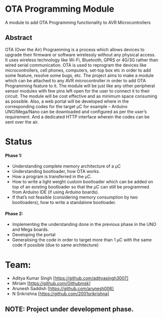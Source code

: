 # OTA Programming Module
A module to add OTA Programming functionality to AVR Microcontrollers

## Abstract
OTA (Over the Air) Programming is a process which allows devices to upgrade their firmware or software wirelessly without any physical access. It uses wireless technology like Wi-Fi, Bluetooth, GPRS or 4G/3G rather than wired serial communication. OTA is used to reprogram the devices like microcontrollers, cell phones, computers, set-top box etc in order to add some feature, resolve some bugs, etc. The project aims to make a module which can be attached to any AVR microcontroller in order to add OTA Programming feature to it. The module will be just like any other peripheral sensor modules with few pins left open for the user to connect it to their circuit. The module will be cost effective and as minimum space consuming as possible. Also, a web portal will be developed where in the corresponding codes for the target μC for example – Arduino UNO/Mega/Nano can be downloaded and configured as per the user’s requirement. And a dedicated HTTP interface wherein the codes can be sent over the air.

# Status
#### Phase 1:
- Understanding complete memory architecture of a μC
- Understanding bootloader, how OTA works.
- How a program is transferred in the μC. 
- How to write a light weight custom bootloader which can be added on top of an existing bootloader so that the μC can still be programmed from Arduino IDE (if using Arduino boards). 
- If that’s not feasible (considering memory consumption by two bootloaders), how to write a standalone bootloader. 

#### Phase 2:
- Implementing the understanding done in the previous phase in the UNO and Mega boards. 
- Developing the portal
- Generalising the code in order to target more than 1 μC with the same code if possible (due to same architecture) 

# Team:
  - Aditya Kumar Singh [https://github.com/adityasingh3007] 
  - Miriam [https://github.com/Githubmsk]
  - Arunesh Saddish [https://github.com/arunesh006]
  - N Srikrishna [https://github.com/2001srikrishna]


## NOTE: Project under development phase.